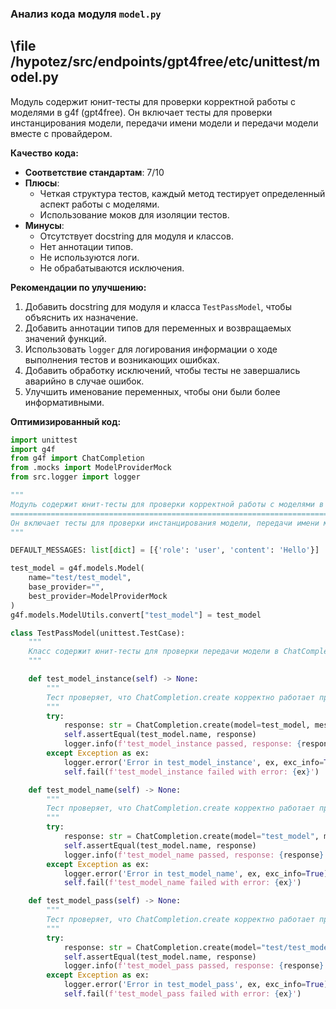 ### **Анализ кода модуля `model.py`**

## \file /hypotez/src/endpoints/gpt4free/etc/unittest/model.py

Модуль содержит юнит-тесты для проверки корректной работы с моделями в g4f (gpt4free). Он включает тесты для проверки инстанцирования модели, передачи имени модели и передачи модели вместе с провайдером.

**Качество кода:**

- **Соответствие стандартам**: 7/10
- **Плюсы**:
    - Четкая структура тестов, каждый метод тестирует определенный аспект работы с моделями.
    - Использование моков для изоляции тестов.
- **Минусы**:
    - Отсутствует docstring для модуля и классов.
    - Нет аннотации типов.
    - Не используются логи.
    - Не обрабатываются исключения.

**Рекомендации по улучшению:**

1.  Добавить docstring для модуля и класса `TestPassModel`, чтобы объяснить их назначение.
2.  Добавить аннотации типов для переменных и возвращаемых значений функций.
3.  Использовать `logger` для логирования информации о ходе выполнения тестов и возникающих ошибках.
4.  Добавить обработку исключений, чтобы тесты не завершались аварийно в случае ошибок.
5.  Улучшить именование переменных, чтобы они были более информативными.

**Оптимизированный код:**

```python
import unittest
import g4f
from g4f import ChatCompletion
from .mocks import ModelProviderMock
from src.logger import logger

"""
Модуль содержит юнит-тесты для проверки корректной работы с моделями в g4f (gpt4free).
=====================================================================================
Он включает тесты для проверки инстанцирования модели, передачи имени модели и передачи модели вместе с провайдером.
"""

DEFAULT_MESSAGES: list[dict] = [{'role': 'user', 'content': 'Hello'}]

test_model = g4f.models.Model(
    name="test/test_model",
    base_provider="",
    best_provider=ModelProviderMock
)
g4f.models.ModelUtils.convert["test_model"] = test_model

class TestPassModel(unittest.TestCase):
    """
    Класс содержит юнит-тесты для проверки передачи модели в ChatCompletion.create.
    """

    def test_model_instance(self) -> None:
        """
        Тест проверяет, что ChatCompletion.create корректно работает при передаче инстанса модели.
        """
        try:
            response: str = ChatCompletion.create(model=test_model, messages=DEFAULT_MESSAGES)
            self.assertEqual(test_model.name, response)
            logger.info(f'test_model_instance passed, response: {response}')
        except Exception as ex:
            logger.error('Error in test_model_instance', ex, exc_info=True)
            self.fail(f'test_model_instance failed with error: {ex}')

    def test_model_name(self) -> None:
        """
        Тест проверяет, что ChatCompletion.create корректно работает при передаче имени модели.
        """
        try:
            response: str = ChatCompletion.create(model="test_model", messages=DEFAULT_MESSAGES)
            self.assertEqual(test_model.name, response)
            logger.info(f'test_model_name passed, response: {response}')
        except Exception as ex:
            logger.error('Error in test_model_name', ex, exc_info=True)
            self.fail(f'test_model_name failed with error: {ex}')

    def test_model_pass(self) -> None:
        """
        Тест проверяет, что ChatCompletion.create корректно работает при передаче имени модели и провайдера.
        """
        try:
            response: str = ChatCompletion.create(model="test/test_model", messages=DEFAULT_MESSAGES, provider=ModelProviderMock)
            self.assertEqual(test_model.name, response)
            logger.info(f'test_model_pass passed, response: {response}')
        except Exception as ex:
            logger.error('Error in test_model_pass', ex, exc_info=True)
            self.fail(f'test_model_pass failed with error: {ex}')